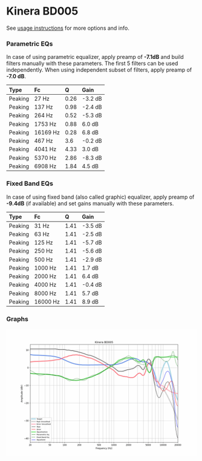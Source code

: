 # Kinera BD005
See [usage instructions](https://github.com/jaakkopasanen/AutoEq#usage) for more options and info.

### Parametric EQs
In case of using parametric equalizer, apply preamp of **-7.1dB** and build filters manually
with these parameters. The first 5 filters can be used independently.
When using independent subset of filters, apply preamp of **-7.0 dB**.

| Type    | Fc       |    Q | Gain    |
|:--------|:---------|:-----|:--------|
| Peaking | 27 Hz    | 0.26 | -3.2 dB |
| Peaking | 137 Hz   | 0.98 | -2.4 dB |
| Peaking | 264 Hz   | 0.52 | -5.3 dB |
| Peaking | 1753 Hz  | 0.88 | 6.0 dB  |
| Peaking | 16169 Hz | 0.28 | 6.8 dB  |
| Peaking | 467 Hz   | 3.6  | -0.2 dB |
| Peaking | 4041 Hz  | 4.33 | 3.0 dB  |
| Peaking | 5370 Hz  | 2.86 | -8.3 dB |
| Peaking | 6908 Hz  | 1.84 | 4.5 dB  |

### Fixed Band EQs
In case of using fixed band (also called graphic) equalizer, apply preamp of **-9.4dB**
(if available) and set gains manually with these parameters.

| Type    | Fc       |    Q | Gain    |
|:--------|:---------|:-----|:--------|
| Peaking | 31 Hz    | 1.41 | -3.5 dB |
| Peaking | 63 Hz    | 1.41 | -2.5 dB |
| Peaking | 125 Hz   | 1.41 | -5.7 dB |
| Peaking | 250 Hz   | 1.41 | -5.6 dB |
| Peaking | 500 Hz   | 1.41 | -2.9 dB |
| Peaking | 1000 Hz  | 1.41 | 1.7 dB  |
| Peaking | 2000 Hz  | 1.41 | 6.4 dB  |
| Peaking | 4000 Hz  | 1.41 | -0.4 dB |
| Peaking | 8000 Hz  | 1.41 | 5.7 dB  |
| Peaking | 16000 Hz | 1.41 | 8.9 dB  |

### Graphs
![](./Kinera%20BD005.png)
